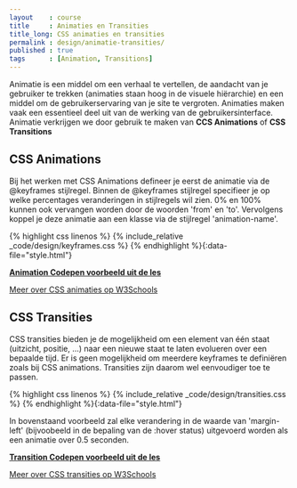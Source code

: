 ```yaml
---
layout    : course
title     : Animaties en Transities
title_long: CSS animaties en transities
permalink : design/animatie-transities/
published : true
tags      : [Animation, Transitions]
---
```




Animatie is een middel om een verhaal te vertellen, de aandacht van je gebruiker te trekken (animaties staan hoog in de visuele hiërarchie) en een middel om de gebruikerservaring van je site te vergroten. Animaties maken vaak een essentieel deel uit van de werking van de gebruikersinterface. 
Animatie verkrijgen we door gebruik te maken van **CCS Animations** of **CSS Transitions** 

<!-- ![Facebook sprite]({{ site.baseurl }}/images/design/facebook-sprite.png "Facebook sprite") -->

## CSS Animations

Bij het werken met CSS Animations defineer je eerst de animatie via de @keyframes stijlregel. Binnen de @keyframes stijlregel specifieer je op welke percentages veranderingen in stijlregels wil zien. 0% en 100% kunnen ook vervangen worden door de woorden 'from' en 'to'. 
Vervolgens koppel je deze animatie aan een klasse via de stijlregel 'animation-name'. 

{% highlight css linenos %}
{% include_relative _code/design/keyframes.css %}
{% endhighlight %}{:data-file="style.html"}

<a href="http://codepen.io/stanseel/pen/rWYyLm" target="blank">**Animation Codepen voorbeeld uit de les**</a> 

 <a href="http://www.w3schools.com/css/css3_animations.asp" target="blank">Meer over CSS animaties op W3Schools</a>

## CSS Transities

CSS transities bieden je de mogelijkheid om een element van één staat (uitzicht, positie, ...) naar een nieuwe staat te laten evolueren over een bepaalde tijd. Er is geen mogelijkheid om meerdere keyframes te definiëren zoals bij CSS animations. 
Transities zijn daarom wel eenvoudiger toe te passen. 

{% highlight css linenos %}
{% include_relative _code/design/transities.css %}
{% endhighlight %}{:data-file="style.html"}

In bovenstaand voorbeeld zal elke verandering in de waarde van 'margin-left' (bijvoobeeld in de bepaling van de :hover status) uitgevoerd worden als een animatie over 0.5 seconden. 

<a href="http://codepen.io/stanseel/pen/BLbNmq" target="blank">**Transition Codepen voorbeeld uit de les**</a> 

 <a href="http://www.w3schools.com/css/css3_transitions.asp" target="blank">Meer over CSS transities op W3Schools</a>


